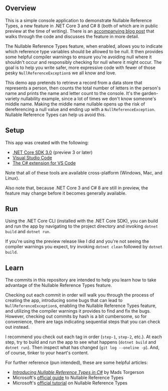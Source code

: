 ## Overview

This is a simple console application to demonstrate Nullable Reference Types, a new feature in .NET Core 3 and C# 8 (both of which are in public preview at the time of writing).
There is an [accompanying blog post](http://www.bravolt.com/blog/nullable-reference-types/) that walks through the code and discusses the feature in more detail.

The Nullable Reference Types feature, when enabled, allows you to indicate which reference type variables should be allowed to be null.
It then provides some helpful compiler warnings to ensure you're avoiding null where it shouldn't occur and responsibly checking for null where it might occur.
The goal is to help you write safer, more expressive code with fewer of those pesky `NullReferenceException`s we all know and love.

This demo app pretends to retrieve a record from a data store that represents a person, then counts the total number of letters in the person's name and prints the name and letter count to the console.
It's the garden-variety nullability example, since a lot of times we don't know someone's middle name.
Making the middle name nullable opens up the risk of dereferencing a null value and ending up with a `NullReferenceException`.
Nullable Reference Types can help us avoid this.

## Setup

This app was created with the following:

- [.NET Core SDK 3.0](https://dotnet.microsoft.com/download/dotnet-core/3.0) (preview 3 or later)
- [Visual Studio Code](https://code.visualstudio.com/)
- [The C# extension for VS Code](https://marketplace.visualstudio.com/items?itemName=ms-vscode.csharp)

Note that all of these tools are available cross-platform (Windows, Mac, and Linux).

Also note that, because .NET Core 3 and C# 8 are still in preview, the feature may change before it becomes generally available.

## Run

Using the .NET Core CLI (installed with the .NET Core SDK), you can build and run the app by navigating to the project directory and invoking `dotnet build` and `dotnet run`.

If you're using the preview release like I did and you're not seeing the compiler warnings you expect, try invoking `dotnet clean` followed by `dotnet build`.

## Learn

The commits in this repository are intended to help you learn how to take advantage of the Nullable Reference Types feature.

Checking out each commit in order will walk you through the process of creating the app, introducing some bugs that can lead to `NullReferenceException`s, enabling the Nullable Reference Types feature, and utilizing the compiler warnings it provides to find and fix the bugs.
However, checking out commits by hash is a bit cumbersome, so for convenience, there are tags indicating sequential steps that you can check out instead.

I recommend you check out each tag in order (`step-1`, `step-2`, etc.).
At each step, try to build and run the app to see what happens (`dotnet build` and `dotnet run`).
Then inspect what has changed (`git log --oneline -p`).
And, of course, tinker to your heart's content.

For further reference (pun intended), these are some helpful articles:

- *[Introducing Nullable Reference Types in C#](https://devblogs.microsoft.com/dotnet/nullable-reference-types-in-csharp/)* by Mads Torgerson
- Microsoft's [official guide](https://docs.microsoft.com/en-us/dotnet/csharp/nullable-references) to Nullable Reference Types
- Microsoft's [official tutorial](https://docs.microsoft.com/en-us/dotnet/csharp/tutorials/nullable-reference-types) on Nullable Reference Types

